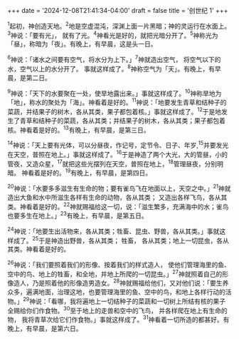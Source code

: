 +++
date = '2024-12-08T21:41:34-04:00'
draft = false
title = '创世纪 1'
+++

<sup>1</sup>起初，神创造天地。<sup>2</sup>地是空虚混沌，深渊上面一片黑暗；神的灵运行在水面上。
<sup>3</sup>神说：「要有光」， 就有了光。<sup>4</sup>神看光是好的，就把光暗分开了。<sup>5</sup>神称光为「昼」，称暗为「夜」。有晚上，有早晨，这是头一日。

<sup>6</sup>神说：「诸水之间要有空气，将水分为上下。」<sup>7</sup>神就造出空气， 将空气以下的水，空气以上的水分开了。 事就这样成了。<sup>8</sup>神称空气为「天」。有晚上，有早晨，是第二日。

<sup>9</sup>神说：「天下的水要聚在一处，使旱地露出来。」事就这样成了。<sup>10</sup>神称旱地为「地」，称水的聚处为「海」。神看着是好的。<sup>11</sup>神说：「地要发生青草和结种子的菜蔬，并结果子的树木，各从其类，果子都包着核。」事就这样成了。<sup>12</sup>于是地发生了青草和结种子的菜蔬，各从其类；并结果子的树木，各从其类；果子都包着核。神看着是好的。<sup>13</sup>有晚上，有早晨，是第三日。

<sup>14</sup>神说：「天上要有光体，可以分昼夜，作记号，定节令、日子、年岁,<sup>15</sup>并要发光在天空，普照在地上。」事就这样成了。<sup>16</sup>于是神造了两个大光，大的管昼，小的管夜，又造众星，<sup>17</sup>就把这些光摆列在天空，普照在地上，<sup>18</sup>管理昼夜，分别明暗。 神看着是好的。<sup>19</sup>有晚上，有早晨，是第四日。

<sup>20</sup>神说：「水要多多滋生有生命的物；要有雀鸟飞在地面以上，天空之中。」<sup>21</sup>神就造出大鱼和水中所滋生各样有生命的动物，各从其类； 又造出各样飞鸟，各从其类。神看着是好的。<sup>22</sup>神就赐福给这一切，说：「滋生繁多，充满海中的水；雀鸟也要多生在地上。」<sup>23</sup>有晚上，有早晨，是第五日。

<sup>24</sup>神说：「地要生出活物来，各从其类；牲畜、昆虫、野兽，各从其类。」事就这样成了。<sup>25</sup>于是神造出野兽，各从其类； 牲畜， 各从其类；地上一切昆虫，各从其类。神看着是好的。

<sup>26</sup>神说：「我们要照着我们的形像、按着我们的样式造人， 使他们管理海里的鱼、空中的鸟、地上的牲畜，和全地，并地上所爬的一切昆虫。」<sup>27</sup>神就照着自己的形像造人，乃是照着他的形像造男造女。<sup>28</sup>神就赐福给他们，又对他们说：「要生养众多，遍满地面，治理这地，也要管理海里的鱼、空中的鸟，和地上各样行动的活物。」<sup>29</sup>神说：「看哪，我将遍地上一切结种子的菜蔬和一切树上所结有核的果子全赐给你们作食物。<sup>30</sup>至于地上的走兽和空中的飞鸟， 并各样爬在地上有生命的物， 我将青草次给它们作食物。」事就这样成了。<sup>31</sup>神看着一切所造的都甚好。有晚上，有早晨，是第六日。


